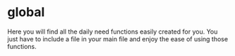 # global
Here you will find all the daily need functions easily created for you. You just have to include a file in your main file and enjoy the ease of using those functions.
